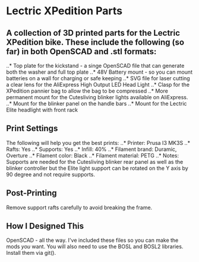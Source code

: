 # Lectric XPedition Parts

## A collection of 3D printed parts for the Lectric XPedition bike.  These include the following (so far) in both OpenSCAD and .stl formats:

..* Top plate for the kickstand - a singe OpenSCAD file that can generate both the washer and full top plate
..* 48V Battery mount - so you can mount batteries on a wall for charging or safe keeping
..* SVG file for laser cutting a clear lens for the AliExpress High Output LED Head Light
..* Clasp for the XPedition pannier bag to allow the bag to be compressed
..* More permanent mount for the Cutesliving blinker lights available on AliExpress. 
..* Mount for the blinker panel on the handle bars
..* Mount for the Lectric Elite headlight with front rack

## Print Settings

The following will help you get the best prints:
..* Printer: Prusa I3 MK3S
..* Rafts: Yes
..* Supports: Yes
..* Infill: 40%
..* Filament brand: Duramic, Overture
..* Filament color: Black
..* Filament material: PETG
..* Notes: Supports are needed for the Cutesliving blinker rear panel as well as the blinker controller but the Elite light support can be rotated on the Y axis by 90 degree and not require supports.

## Post-Printing
Remove support rafts carefully to avoid breaking the frame.

## How I Designed This
OpenSCAD - all the way. I've included these files so you can make the mods _you_ want.  You will also need to use the BOSL and BOSL2 libraries.  Install them via git().


